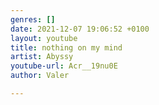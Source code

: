 ```yaml
---
genres: []
date: 2021-12-07 19:06:52 +0100
layout: youtube
title: nothing on my mind
artist: Abyssy
youtube-url: Acr__19nu0E
author: Valer

---
```

